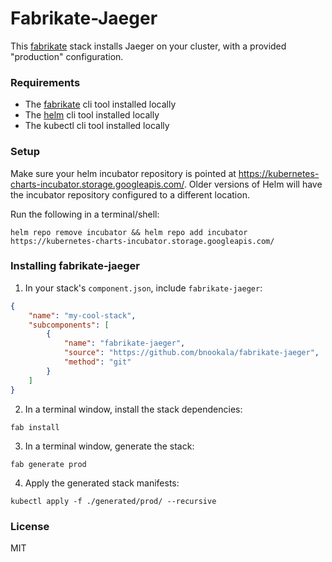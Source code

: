 # Fabrikate-Jaeger

This [fabrikate](http://github.com/microsoft/fabrikate) stack installs Jaeger on your cluster, with a provided "production" configuration.

### Requirements

- The [fabrikate](http://github.com/microsoft/fabrikate/releases) cli tool installed locally
- The [helm](https://github.com/helm/helm/releases) cli tool installed locally
- The kubectl cli tool installed locally

### Setup

Make sure your helm incubator repository is pointed at 	https://kubernetes-charts-incubator.storage.googleapis.com/. Older versions of Helm will have the incubator repository configured to a different location.

Run the following in a terminal/shell:

```
helm repo remove incubator && helm repo add incubator https://kubernetes-charts-incubator.storage.googleapis.com/
```

### Installing fabrikate-jaeger

1. In your stack's `component.json`, include `fabrikate-jaeger`:

```json
{
    "name": "my-cool-stack",
    "subcomponents": [
        {
            "name": "fabrikate-jaeger",
            "source": "https://github.com/bnookala/fabrikate-jaeger",
            "method": "git"
        }
    ]
}
```

2. In a terminal window, install the stack dependencies:

```
fab install
```

3. In a terminal window, generate the stack:

```
fab generate prod
```

4. Apply the generated stack manifests:

```
kubectl apply -f ./generated/prod/ --recursive
```

### License

MIT